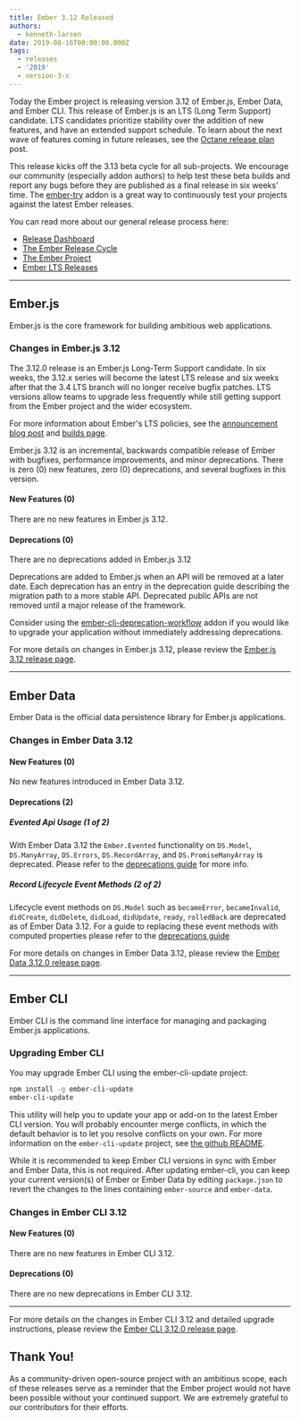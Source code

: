 ```yaml
---
title: Ember 3.12 Released
authors:
  - kenneth-larsen
date: 2019-08-16T00:00:00.000Z
tags:
  - releases
  - '2019'
  - version-3-x
---
```



Today the Ember project is releasing version 3.12 of Ember.js, Ember Data, and Ember CLI. This release of Ember.js is an LTS (Long Term Support) candidate. LTS candidates prioritize stability over the addition of new features, and have an extended support schedule. To learn about the next wave of features coming in future releases, see the [Octane release plan](https://blog.emberjs.com/2019/08/15/octane-release-plan.html) post.

This release kicks off the 3.13 beta cycle for all sub-projects. We encourage our community (especially addon authors) to help test these beta builds and report any bugs before they are published as a final release in six weeks' time. The [ember-try](https://github.com/ember-cli/ember-try) addon is a great way to continuously test your projects against the latest Ember releases.

You can read more about our general release process here:

- [Release Dashboard](http://emberjs.com/builds/)
- [The Ember Release Cycle](http://emberjs.com/blog/2013/09/06/new-ember-release-process.html)
- [The Ember Project](http://emberjs.com/blog/2015/06/16/ember-project-at-2-0.html)
- [Ember LTS Releases](http://emberjs.com/blog/2016/02/25/announcing-embers-first-lts.html)

---

## Ember.js

Ember.js is the core framework for building ambitious web applications.

### Changes in Ember.js 3.12

The 3.12.0 release is an Ember.js Long-Term Support candidate. In six weeks, the 3.12.x series will become the latest LTS release and six weeks after that the 3.4 LTS branch will no longer receive bugfix patches. LTS versions allow teams to upgrade less frequently while still getting support from the Ember project and the wider ecosystem.

For more information about Ember's LTS policies, see the [announcement blog post](http://emberjs.com/blog/2016/02/25/announcing-embers-first-lts.html) and [builds page](http://emberjs.com/builds/).

Ember.js 3.12 is an incremental, backwards compatible release of Ember with bugfixes, performance improvements, and minor deprecations. There is zero (0) new features, zero (0) deprecations, and several bugfixes in this version.

#### New Features (0)

There are no new features in Ember.js 3.12.

#### Deprecations (0)

There are no deprecations added in Ember.js 3.12

Deprecations are added to Ember.js when an API will be removed at a later date. Each deprecation has an entry in the deprecation guide describing the migration path to a more stable API. Deprecated public APIs are not removed until a major release of the framework.

Consider using the [ember-cli-deprecation-workflow](https://github.com/mixonic/ember-cli-deprecation-workflow) addon if you would like to upgrade your application without immediately addressing deprecations.

For more details on changes in Ember.js 3.12, please review the [Ember.js 3.12 release page](https://github.com/emberjs/ember.js/releases/tag/v3.12.0).

---

## Ember Data

Ember Data is the official data persistence library for Ember.js applications.

### Changes in Ember Data 3.12

#### New Features (0)

No new features introduced in Ember Data 3.12.

#### Deprecations (2)

##### Evented Api Usage (1 of 2)

With Ember Data 3.12 the `Ember.Evented` functionality on `DS.Model`, `DS.ManyArray`, `DS.Errors`, `DS.RecordArray`, and `DS.PromiseManyArray` is deprecated. Please refer to the [deprecations guide](https://deprecations.emberjs.com/ember-data/v3.x#toc_evented-api-usage) for more info.

##### Record Lifecycle Event Methods (2 of 2)

Lifecycle event methods on `DS.Model` such as `becameError`, `becameInvalid`, `didCreate`, `didDelete`, `didLoad`, `didUpdate`, `ready`, `rolledBack` are deprecated as of Ember Data 3.12. For a guide to replacing these event methods with computed properties please refer to the [deprecations guide](https://deprecations.emberjs.com/ember-data/v3.x#toc_record-lifecycle-event-methods)


For more details on changes in Ember Data 3.12, please review the
[Ember Data 3.12.0 release page](https://github.com/emberjs/data/releases/tag/v3.12.0).

---

## Ember CLI

Ember CLI is the command line interface for managing and packaging Ember.js applications.

### Upgrading Ember CLI

You may upgrade Ember CLI using the ember-cli-update project:

```bash
npm install -g ember-cli-update
ember-cli-update
```

This utility will help you to update your app or add-on to the latest Ember CLI version. You will probably encounter merge conflicts, in which the default behavior is to let you resolve conflicts on your own. For more information on the `ember-cli-update` project, see [the github README](https://github.com/ember-cli/ember-cli-update).

While it is recommended to keep Ember CLI versions in sync with Ember and Ember Data, this is not required. After updating ember-cli, you can keep your current version(s) of Ember or Ember Data by editing `package.json` to revert the changes to the lines containing `ember-source` and `ember-data`.

### Changes in Ember CLI 3.12

#### New Features (0)

There are no new features in Ember CLI 3.12.

#### Deprecations (0)

There are no new deprecations in Ember CLI 3.12.

---

For more details on the changes in Ember CLI 3.12 and detailed upgrade
instructions, please review the [Ember CLI  3.12.0 release page](https://github.com/ember-cli/ember-cli/releases/tag/v3.12.0).

## Thank You!

As a community-driven open-source project with an ambitious scope, each of these releases serve as a reminder that the Ember project would not have been possible without your continued support. We are extremely grateful to our contributors for their efforts.
